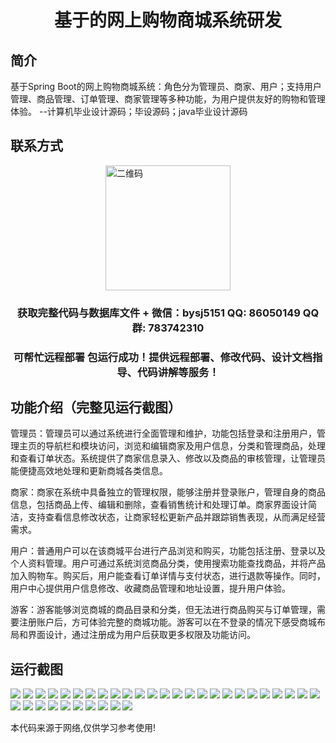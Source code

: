<p><h1 align="center">基于的网上购物商城系统研发</h1></p>

## 简介
基于Spring Boot的网上购物商城系统：角色分为管理员、商家、用户；支持用户管理、商品管理、订单管理、商家管理等多种功能，为用户提供友好的购物和管理体验。    --计算机毕业设计源码；毕设源码；java毕业设计源码


## 联系方式
<img src="https://bs-1329754181.cos.ap-shanghai.myqcloud.com/wx.jpg" alt="二维码" style="display: block; margin: 0 auto;" width="200px">
<p><h3 align="center">获取完整代码与数据库文件 + 微信：bysj5151 QQ: 86050149 QQ群: 783742310</h3></p>
<p><h3 align="center">可帮忙远程部署 包运行成功！提供远程部署、修改代码、设计文档指导、代码讲解等服务！</h3></p>

## 功能介绍（完整见运行截图）
管理员：管理员可以通过系统进行全面管理和维护，功能包括登录和注册用户，管理主页的导航栏和模块访问，浏览和编辑商家及用户信息，分类和管理商品，处理和查看订单状态。系统提供了商家信息录入、修改以及商品的审核管理，让管理员能便捷高效地处理和更新商城各类信息。

商家：商家在系统中具备独立的管理权限，能够注册并登录账户，管理自身的商品信息，包括商品上传、编辑和删除，查看销售统计和处理订单。商家界面设计简洁，支持查看信息修改状态，让商家轻松更新产品并跟踪销售表现，从而满足经营需求。

用户：普通用户可以在该商城平台进行产品浏览和购买，功能包括注册、登录以及个人资料管理。用户可通过系统浏览商品分类，使用搜索功能查找商品，并将产品加入购物车。购买后，用户能查看订单详情与支付状态，进行退款等操作。同时，用户中心提供用户信息修改、收藏商品管理和地址设置，提升用户体验。

游客：游客能够浏览商城的商品目录和分类，但无法进行商品购买与订单管理，需要注册账户后，方可体验完整的商城功能。游客可以在不登录的情况下感受商城布局和界面设计，通过注册成为用户后获取更多权限及功能访问。


## 运行截图
![](https://bs-1329754181.cos.ap-shanghai.myqcloud.com/spring/OnlineShoppingMallSystemDevelopment/img/001.jpg)
![](https://bs-1329754181.cos.ap-shanghai.myqcloud.com/spring/OnlineShoppingMallSystemDevelopment/img/002.jpg)
![](https://bs-1329754181.cos.ap-shanghai.myqcloud.com/spring/OnlineShoppingMallSystemDevelopment/img/003.jpg)
![](https://bs-1329754181.cos.ap-shanghai.myqcloud.com/spring/OnlineShoppingMallSystemDevelopment/img/004.jpg)
![](https://bs-1329754181.cos.ap-shanghai.myqcloud.com/spring/OnlineShoppingMallSystemDevelopment/img/005.jpg)
![](https://bs-1329754181.cos.ap-shanghai.myqcloud.com/spring/OnlineShoppingMallSystemDevelopment/img/006.jpg)
![](https://bs-1329754181.cos.ap-shanghai.myqcloud.com/spring/OnlineShoppingMallSystemDevelopment/img/007.jpg)
![](https://bs-1329754181.cos.ap-shanghai.myqcloud.com/spring/OnlineShoppingMallSystemDevelopment/img/008.jpg)
![](https://bs-1329754181.cos.ap-shanghai.myqcloud.com/spring/OnlineShoppingMallSystemDevelopment/img/009.jpg)
![](https://bs-1329754181.cos.ap-shanghai.myqcloud.com/spring/OnlineShoppingMallSystemDevelopment/img/010.jpg)
![](https://bs-1329754181.cos.ap-shanghai.myqcloud.com/spring/OnlineShoppingMallSystemDevelopment/img/011.jpg)
![](https://bs-1329754181.cos.ap-shanghai.myqcloud.com/spring/OnlineShoppingMallSystemDevelopment/img/012.jpg)
![](https://bs-1329754181.cos.ap-shanghai.myqcloud.com/spring/OnlineShoppingMallSystemDevelopment/img/013.jpg)
![](https://bs-1329754181.cos.ap-shanghai.myqcloud.com/spring/OnlineShoppingMallSystemDevelopment/img/014.jpg)
![](https://bs-1329754181.cos.ap-shanghai.myqcloud.com/spring/OnlineShoppingMallSystemDevelopment/img/015.jpg)
![](https://bs-1329754181.cos.ap-shanghai.myqcloud.com/spring/OnlineShoppingMallSystemDevelopment/img/016.jpg)
![](https://bs-1329754181.cos.ap-shanghai.myqcloud.com/spring/OnlineShoppingMallSystemDevelopment/img/017.jpg)
![](https://bs-1329754181.cos.ap-shanghai.myqcloud.com/spring/OnlineShoppingMallSystemDevelopment/img/018.jpg)
![](https://bs-1329754181.cos.ap-shanghai.myqcloud.com/spring/OnlineShoppingMallSystemDevelopment/img/019.jpg)
![](https://bs-1329754181.cos.ap-shanghai.myqcloud.com/spring/OnlineShoppingMallSystemDevelopment/img/020.jpg)
![](https://bs-1329754181.cos.ap-shanghai.myqcloud.com/spring/OnlineShoppingMallSystemDevelopment/img/021.jpg)
![](https://bs-1329754181.cos.ap-shanghai.myqcloud.com/spring/OnlineShoppingMallSystemDevelopment/img/022.jpg)
![](https://bs-1329754181.cos.ap-shanghai.myqcloud.com/spring/OnlineShoppingMallSystemDevelopment/img/023.jpg)
![](https://bs-1329754181.cos.ap-shanghai.myqcloud.com/spring/OnlineShoppingMallSystemDevelopment/img/024.jpg)
![](https://bs-1329754181.cos.ap-shanghai.myqcloud.com/spring/OnlineShoppingMallSystemDevelopment/img/025.jpg)
![](https://bs-1329754181.cos.ap-shanghai.myqcloud.com/spring/OnlineShoppingMallSystemDevelopment/img/026.jpg)
![](https://bs-1329754181.cos.ap-shanghai.myqcloud.com/spring/OnlineShoppingMallSystemDevelopment/img/027.jpg)
![](https://bs-1329754181.cos.ap-shanghai.myqcloud.com/spring/OnlineShoppingMallSystemDevelopment/img/028.jpg)
![](https://bs-1329754181.cos.ap-shanghai.myqcloud.com/spring/OnlineShoppingMallSystemDevelopment/img/029.jpg)
![](https://bs-1329754181.cos.ap-shanghai.myqcloud.com/spring/OnlineShoppingMallSystemDevelopment/img/030.jpg)
![](https://bs-1329754181.cos.ap-shanghai.myqcloud.com/spring/OnlineShoppingMallSystemDevelopment/img/031.jpg)
![](https://bs-1329754181.cos.ap-shanghai.myqcloud.com/spring/OnlineShoppingMallSystemDevelopment/img/032.jpg)
![](https://bs-1329754181.cos.ap-shanghai.myqcloud.com/spring/OnlineShoppingMallSystemDevelopment/img/033.jpg)
![](https://bs-1329754181.cos.ap-shanghai.myqcloud.com/spring/OnlineShoppingMallSystemDevelopment/img/034.jpg)
![](https://bs-1329754181.cos.ap-shanghai.myqcloud.com/spring/OnlineShoppingMallSystemDevelopment/img/035.jpg)

<p>本代码来源于网络,仅供学习参考使用!</p>
